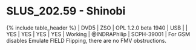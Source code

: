 # SLUS_202.59 - Shinobi

{% include table_header %}
| DVD5 | ZSO | OPL 1.2.0 beta 1940 | USB |  | YES | YES | YES | YES | Working | @INDRAPhilip | SCPH-39001 | For GSM disables Emulate FIELD Flipping, there are no FMV obstructions. 
